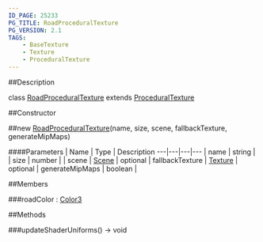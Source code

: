```yaml
---
ID_PAGE: 25233
PG_TITLE: RoadProceduralTexture
PG_VERSION: 2.1
TAGS:
    - BaseTexture
    - Texture
    - ProceduralTexture
---
```

##Description

class [RoadProceduralTexture](/classes/2.2-alpha/RoadProceduralTexture) extends [ProceduralTexture](/classes/2.2-alpha/ProceduralTexture)



##Constructor

##new [RoadProceduralTexture](/classes/2.2-alpha/RoadProceduralTexture)(name, size, scene, fallbackTexture, generateMipMaps)



####Parameters
 | Name | Type | Description
---|---|---|---
 | name | string | 
 | size | number | 
 | scene | [Scene](/classes/2.2-alpha/Scene) | 
optional | fallbackTexture | [Texture](/classes/2.2-alpha/Texture) | 
optional | generateMipMaps | boolean | 

##Members

###roadColor : [Color3](/classes/2.2-alpha/Color3)



##Methods

###updateShaderUniforms() &rarr; void


